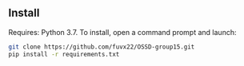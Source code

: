 
## Install
Requires: Python 3.7. 
To install, open a command prompt and launch:
```bash
git clone https://github.com/fuvx22/OSSD-group15.git
pip install -r requirements.txt
```
